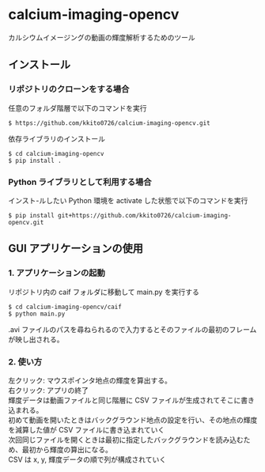 # calcium-imaging-opencv

カルシウムイメージングの動画の輝度解析するためのツール

## インストール

### リポジトリのクローンをする場合

任意のフォルダ階層で以下のコマンドを実行

```
$ https://github.com/kkito0726/calcium-imaging-opencv.git
```

依存ライブラリのインストール

```
$ cd calcium-imaging-opencv
$ pip install .
```

### Python ライブラリとして利用する場合

インスト-ルしたい Python 環境を activate した状態で以下のコマンドを実行

```
$ pip install git+https://github.com/kkito0726/calcium-imaging-opencv.git
```

## GUI アプリケーションの使用

### 1. アプリケーションの起動

リポジトリ内の caif フォルダに移動して main.py を実行する

```
$ cd calcium-imaging-opencv/caif
$ python main.py
```

.avi ファイルのパスを尋ねられるので入力するとそのファイルの最初のフレームが映し出される。

### 2. 使い方

左クリック: マウスポインタ地点の輝度を算出する。\
右クリック: アプリの終了\
輝度データは動画ファイルと同じ階層に CSV ファイルが生成されてそこに書き込まれる。\
初めて動画を開いたときはバックグラウンド地点の設定を行い、その地点の輝度を減算した値が CSV ファイルに書き込まれていく \
次回同じファイルを開くときは最初に指定したバックグラウンドを読み込むため、最初から輝度の算出になる。 \
CSV は x, y, 輝度データの順で列が構成されていく
